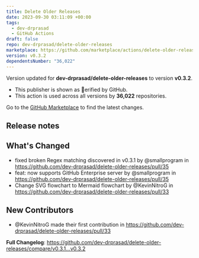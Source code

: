 ```yaml
---
title: Delete Older Releases
date: 2023-09-30 03:11:09 +00:00
tags:
  - dev-drprasad
  - GitHub Actions
draft: false
repo: dev-drprasad/delete-older-releases
marketplace: https://github.com/marketplace/actions/delete-older-releases
version: v0.3.2
dependentsNumber: "36,022"
---
```



Version updated for **dev-drprasad/delete-older-releases** to version **v0.3.2**.
- This publisher is shown as erified by GitHub.
- This action is used across all versions by **36,022** repositories.

Go to the [GitHub Marketplace](https://github.com/marketplace/actions/delete-older-releases) to find the latest changes.

## Release notes

## What's Changed
* fixed broken Regex matching discovered in v0.3.1 by @smallprogram in https://github.com/dev-drprasad/delete-older-releases/pull/35
* feat: now supports GitHub Enterprise server by @smallprogram in https://github.com/dev-drprasad/delete-older-releases/pull/35
* Change SVG flowchart to Mermaid flowchart by @KevinNitroG in https://github.com/dev-drprasad/delete-older-releases/pull/33

## New Contributors
* @KevinNitroG made their first contribution in https://github.com/dev-drprasad/delete-older-releases/pull/33

**Full Changelog**: https://github.com/dev-drprasad/delete-older-releases/compare/v0.3.1...v0.3.2
